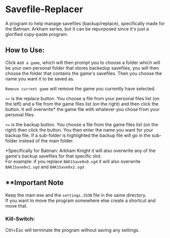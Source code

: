 # Savefile-Replacer
A program to help manage savefiles (backup/replace), specifically made for the Batman: Arkham series, but it can be repurposed since it's just a glorified copy-paste program.

## How to Use:

Click `Add a game`, which will then prompt you to choose a folder which will be your own personal folder that stores backedup savefiles, you will then choose the folder that contains the game's savefiles. Then you choose the name you want it to be saved as.

`Remove current game` will remove the game you currently have selected.

`=>` is the replace button. You choose a file from your personal files list (on the left) and a file from the game files list (on the right) and then click the button. It will overwrite* the game file with whatever you chose from your personal files.

`<=` is the backup button. You choose a file from the game files list (on the right) then click the button. You then enter the name you want for your backup file.
If a sub-folder is highlighted the backup file will go in the sub-folder instead of the
main folder.

\*Specifically for Batman: Arkham Knight it will also overwrite any of the game's backup savefiles for that specific slot.\
For example: if you replace `BAK1Save0x0.sgd` it will also overwrite `BAK1Save0x1.sgd` and `BAK1Save0x2.sgd`

## \*\*Important Note
Keep the main exe and the `settings.JSON` file in the same directory.\
If you want to move the program somewhere else create a shortcut and move that.

### Kill-Switch:
Ctrl+Esc will terminate the program without saving any settings.
